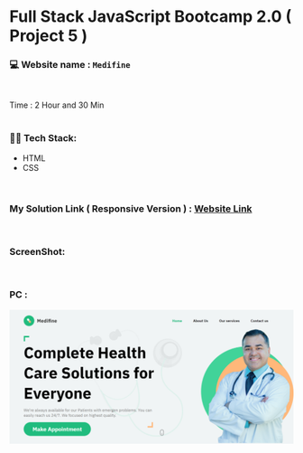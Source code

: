 # Full Stack JavaScript Bootcamp 2.0 ( Project 5 )
### 💻 Website name : `Medifine`
<br>

Time : 2 Hour and 30 Min
<br>
<br>

### 👨‍💻 Tech Stack:
* HTML
* CSS
<br>

### My Solution Link ( Responsive Version ) : <a href="https://splendid-arithmetic-20296d.netlify.app/" target="_blank"> Website Link</a>
<br>

### ScreenShot:
<br>


### PC :
<img src="./output.png" alt="Employee data" title="Image">
